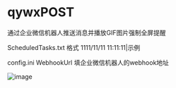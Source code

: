 # qywxPOST
通过企业微信机器人推送消息并播放GIF图片强制全屏提醒   

ScheduledTasks.txt 格式 1111/11/11 11:11:11|示例   

config.ini WebhookUrl 填企业微信机器人的webhook地址   

![image](https://raw.githubusercontent.com/nomoneynolife/qywxPOST/main/123ss.gif)

